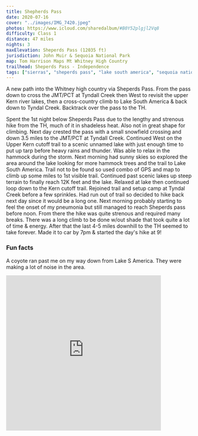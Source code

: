 ```yaml
---
title: Shepherds Pass
date: 2020-07-16
cover: "../images/IMG_7420.jpeg"
photos: https://www.icloud.com/sharedalbum/#B0Y52plgjl2Vq8
difficulty: Class 1
distance: 47 miles
nights: 3
maxElevation: Sheperds Pass (12035 ft)
jurisdiction: John Muir & Sequoia National Park
map: Tom Harrison Maps Mt Whitney High Country
trailhead: Sheperds Pass - Independence
tags: ["sierras", "sheperds pass", "lake south america", "sequoia national park", "class 1", "PCT", "JMT", "california", "hike", "2020", "cross-country", "coyote", "40-50 miles"]
---
```


A new path into the Whitney high country via Sheperds Pass.  From the pass down to
cross the JMT/PCT at Tyndall Creek then West to revisit the upper Kern river
lakes, then a cross-country climb to Lake South America & back down to Tyndal Creek.
Backtrack over the pass to the TH.

Spent the 1st night below Sheperds Pass due to the lengthy and strenous hike
from the TH, much of it in shadeless heat.  Also not in great shape for
climbing.  Next day crested the pass with a small snowfield crossing and down
3.5 miles to the JMT/PCT at Tyndall Creek.  Continued West on the Upper Kern
cutoff trail to a scenic unnamed lake with just enough time to put up tarp
before heavy rains and thunder.  Was able to relax in the hammock during the
storm.  Next morning had sunny skies so explored the area around the lake
looking for more hammock trees and the trail to Lake South America.  Trail not
to be found so used combo of GPS and map to climb up some miles to 1st visible
trail.  Continued past scenic lakes up steep terrain to finally reach 12K feet
and the lake.  Relaxed at lake then continued loop down to the Kern cutoff
trail.  Rejoined trail and setup camp at Tyndal Creek before a few sprinkles.
Had run out of trail so decided to hike back next day since it would be a long
one.  Next morning probably starting to feel the onset of my pneumonia but
still managed to reach Sheperds pass before noon.  From there the hike was
quite strenous and required many breaks.  There was a long climb to be done
w/out shade that took quite a lot of time & energy.  After that the last 4-5
miles downhill to the TH seemed to take forever.  Made it to car by 7pm
& started the day's hike at 9!

### Fun facts

A coyote ran past me on my way down from Lake S America.  They were making
a lot of noise in the area.

<iframe
src='https://www.gaiagps.com/datasummary/track/5ecce33c2df9800800302520576ad46a/?embed=True'
style='border:none; overflow-y: hidden; background-color:white; min-width:
320px; max-width:420px; width:100%; height: 420px;' scrolling='no'
seamless='seamless'></iframe>
